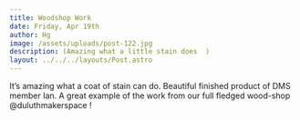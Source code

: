 ```yaml
---
title: Woodshop Work
date: Friday, Apr 19th
author: Hg
image: /assets/uploads/post-122.jpg
description: (Amazing what a little stain does  )
layout: ../../../layouts/Post.astro
---
```


It’s amazing what a coat of stain can do. Beautiful finished product of DMS member Ian. A great example of the work from our full fledged wood-shop @duluthmakerspace !
